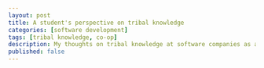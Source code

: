 ```yaml
---
layout: post
title: A student's perspective on tribal knowledge 
categories: [software development]
tags: [tribal knowledge, co-op]
description: My thoughts on tribal knowledge at software companies as a Coop.
published: false
---
```

